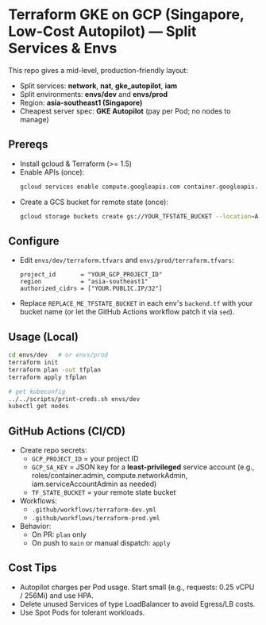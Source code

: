 # Terraform GKE on GCP (Singapore, Low-Cost Autopilot) — Split Services & Envs

This repo gives a mid-level, production-friendly layout:
- Split services: **network**, **nat**, **gke_autopilot**, **iam**
- Split environments: **envs/dev** and **envs/prod**
- Region: **asia-southeast1 (Singapore)**
- Cheapest server spec: **GKE Autopilot** (pay per Pod; no nodes to manage)

## Prereqs
- Install gcloud & Terraform (>= 1.5)
- Enable APIs (once):
  ```bash
  gcloud services enable compute.googleapis.com container.googleapis.com iam.googleapis.com
  ```
- Create a GCS bucket for remote state (once):
  ```bash
  gcloud storage buckets create gs://YOUR_TFSTATE_BUCKET --location=ASIA --uniform-bucket-level-access
  ```

## Configure
- Edit `envs/dev/terraform.tfvars` and `envs/prod/terraform.tfvars`:
  ```hcl
  project_id       = "YOUR_GCP_PROJECT_ID"
  region           = "asia-southeast1"
  authorized_cidrs = ["YOUR.PUBLIC.IP/32"]
  ```
- Replace `REPLACE_ME_TFSTATE_BUCKET` in each env's `backend.tf` with your bucket name
  (or let the GitHub Actions workflow patch it via `sed`).

## Usage (Local)
```bash
cd envs/dev   # or envs/prod
terraform init
terraform plan -out tfplan
terraform apply tfplan

# get kubeconfig
../../scripts/print-creds.sh envs/dev
kubectl get nodes
```

## GitHub Actions (CI/CD)
- Create repo secrets:
  - `GCP_PROJECT_ID` = your project ID
  - `GCP_SA_KEY` = JSON key for a **least-privileged** service account (e.g., roles/container.admin, compute.networkAdmin, iam.serviceAccountAdmin as needed)
  - `TF_STATE_BUCKET` = your remote state bucket
- Workflows:
  - `.github/workflows/terraform-dev.yml`
  - `.github/workflows/terraform-prod.yml`
- Behavior:
  - On PR: `plan` only
  - On push to `main` or manual dispatch: `apply`

## Cost Tips
- Autopilot charges per Pod usage. Start small (e.g., requests: 0.25 vCPU / 256Mi) and use HPA.
- Delete unused Services of type LoadBalancer to avoid Egress/LB costs.
- Use Spot Pods for tolerant workloads.
